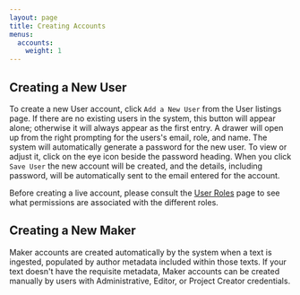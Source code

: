 ```yaml
---
layout: page
title: Creating Accounts
menus:
  accounts:
    weight: 1
---
```




## Creating a New User

To create a new User account, click `Add a New User` from the User listings page. If there are no existing users in the system, this button will appear alone; otherwise it will always appear as the first entry. A drawer will open up from the right prompting for the users's email, role, and name. The system will automatically generate a password for the new user. To view or adjust it, click on the eye icon beside the password heading. When you click `Save User` the new account will be created, and the details, including password, will be automatically sent to the email entered for the account.

Before creating a live account, please consult the [User Roles](users.html) page to see what permissions are associated with the different roles.

## Creating a New Maker

Maker accounts are created automatically by the system when a text is ingested, populated by author metadata included within those texts. If your text doesn't have the requisite metadata, Maker accounts can be created manually by users with Administrative, Editor, or Project Creator credentials.

<!-- ADD alternate means of adding from projects menu. -->
